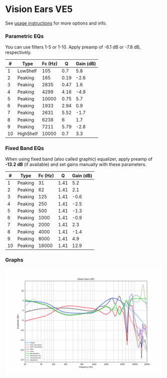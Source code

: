 # Vision Ears VE5
See [usage instructions](https://github.com/jaakkopasanen/AutoEq#usage) for more options and info.

### Parametric EQs
You can use filters 1-5 or 1-10. Apply preamp of -6.1 dB or -7.8 dB, respectively.

|   # | Type      |   Fc (Hz) |    Q |   Gain (dB) |
|-----|-----------|-----------|------|-------------|
|   1 | LowShelf  |       105 | 0.7  |         5.8 |
|   2 | Peaking   |       165 | 0.19 |        -2.6 |
|   3 | Peaking   |      2835 | 0.47 |         1.6 |
|   4 | Peaking   |      4299 | 4.16 |        -4.9 |
|   5 | Peaking   |     10000 | 0.75 |         5.7 |
|   6 | Peaking   |      1933 | 2.94 |         0.9 |
|   7 | Peaking   |      2631 | 5.52 |        -1.7 |
|   8 | Peaking   |      6238 | 6    |         1.7 |
|   9 | Peaking   |      7211 | 5.79 |        -2.8 |
|  10 | HighShelf |     10000 | 0.7  |         3.3 |

### Fixed Band EQs
When using fixed band (also called graphic) equalizer, apply preamp of **-13.2 dB** (if available) and set gains manually with these parameters.

|   # | Type    |   Fc (Hz) |    Q |   Gain (dB) |
|-----|---------|-----------|------|-------------|
|   1 | Peaking |        31 | 1.41 |         5.2 |
|   2 | Peaking |        62 | 1.41 |         2.1 |
|   3 | Peaking |       125 | 1.41 |        -0.6 |
|   4 | Peaking |       250 | 1.41 |        -2.5 |
|   5 | Peaking |       500 | 1.41 |        -1.3 |
|   6 | Peaking |      1000 | 1.41 |        -0.9 |
|   7 | Peaking |      2000 | 1.41 |         2.3 |
|   8 | Peaking |      4000 | 1.41 |        -1.4 |
|   9 | Peaking |      8000 | 1.41 |         4.9 |
|  10 | Peaking |     16000 | 1.41 |        12.9 |

### Graphs
![](./Vision%20Ears%20VE5.png)
